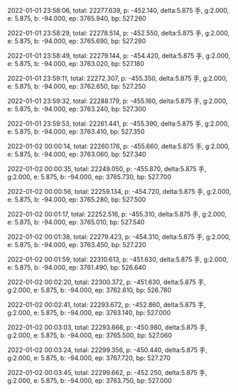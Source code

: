 2022-01-01 23:58:06, total: 22277.639, p: -452.140, delta:5.875 手, g:2.000, e: 5.875, b: -94.000, ep: 3765.940, bp: 527.260

2022-01-01 23:58:29, total: 22278.514, p: -452.550, delta:5.875 手, g:2.000, e: 5.875, b: -94.000, ep: 3765.690, bp: 527.280

2022-01-01 23:58:49, total: 22279.144, p: -454.420, delta:5.875 手, g:2.000, e: 5.875, b: -94.000, ep: 3763.020, bp: 527.180

2022-01-01 23:59:11, total: 22272.307, p: -455.350, delta:5.875 手, g:2.000, e: 5.875, b: -94.000, ep: 3762.650, bp: 527.250

2022-01-01 23:59:32, total: 22288.179, p: -455.160, delta:5.875 手, g:2.000, e: 5.875, b: -94.000, ep: 3763.240, bp: 527.300

2022-01-01 23:59:53, total: 22261.441, p: -455.390, delta:5.875 手, g:2.000, e: 5.875, b: -94.000, ep: 3763.410, bp: 527.350

2022-01-02 00:00:14, total: 22260.176, p: -455.660, delta:5.875 手, g:2.000, e: 5.875, b: -94.000, ep: 3763.060, bp: 527.340

2022-01-02 00:00:35, total: 22249.050, p: -455.870, delta:5.875 手, g:2.000, e: 5.875, b: -94.000, ep: 3765.730, bp: 527.700

2022-01-02 00:00:56, total: 22259.134, p: -454.720, delta:5.875 手, g:2.000, e: 5.875, b: -94.000, ep: 3765.280, bp: 527.500

2022-01-02 00:01:17, total: 22252.516, p: -455.310, delta:5.875 手, g:2.000, e: 5.875, b: -94.000, ep: 3765.010, bp: 527.540

2022-01-02 00:01:38, total: 22279.423, p: -454.310, delta:5.875 手, g:2.000, e: 5.875, b: -94.000, ep: 3763.450, bp: 527.220

2022-01-02 00:01:59, total: 22310.613, p: -451.630, delta:5.875 手, g:2.000, e: 5.875, b: -94.000, ep: 3761.490, bp: 526.640

2022-01-02 00:02:20, total: 22300.372, p: -451.630, delta:5.875 手, g:2.000, e: 5.875, b: -94.000, ep: 3762.610, bp: 526.780

2022-01-02 00:02:41, total: 22293.672, p: -452.860, delta:5.875 手, g:2.000, e: 5.875, b: -94.000, ep: 3763.140, bp: 527.000

2022-01-02 00:03:03, total: 22293.666, p: -450.980, delta:5.875 手, g:2.000, e: 5.875, b: -94.000, ep: 3765.500, bp: 527.060

2022-01-02 00:03:24, total: 22299.356, p: -450.440, delta:5.875 手, g:2.000, e: 5.875, b: -94.000, ep: 3767.720, bp: 527.270

2022-01-02 00:03:45, total: 22299.662, p: -452.250, delta:5.875 手, g:2.000, e: 5.875, b: -94.000, ep: 3763.750, bp: 527.000